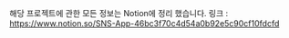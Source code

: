 해당 프로젝트에 관한 모든 정보는 Notion에 정리 했습니다.
링크 : https://www.notion.so/SNS-App-46bc3f70c4d54a0b92e5c90cf10fdcfd